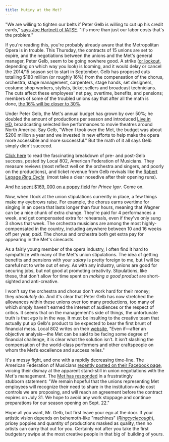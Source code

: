 ```yaml
---
title: Mutiny at the Met?
---
```


"We are willing to tighten our belts if Peter Gelb is willing to cut up his credit cards," [says Joe Hartnett of IATSE](http://www.burlington-record.com/burlington-sports/ci_26215053/lockout-looms-met-contracts-set-expire). "It's more than just our labor costs that's the problem."

If you're reading this, you're probably already aware that the Metropolitan Opera is in trouble. This Thursday, the contracts of 15 unions are set to expire, and the negotiations between the unions and the Met's general manager, Peter Gelb, seem to be going nowhere good. A strike ([or lockout](http://online.wsj.com/articles/the-future-of-opera-1405641354), depending on which way you look) is looming, and it would delay or cancel the 2014/15 season set to start in September. Gelb has proposed cuts totalling $180 million (or roughly 16%) from the compensation of the chorus, orchestra, stage management, carpenters, stage hands, set designers, costume shop workers, stylists, ticket sellers and broadcast technicians. The cuts affect these employees' net pay, overtime, benefits, and pensions; members of some of the troubled unions say that after all the math is done, [the 16% will be closer to 30%](http://www.amny.com/news/metropolitan-opera-contract-negotiations-with-unions-drag-on-1.8859772).

Under Peter Gelb, the Met's annual budget has grown by over 50%; he doubled the amount of productions per season and introduced [Live in HD,](http://www.metopera.org/metopera/liveinhd/live-in-hd-2014-15-season) broadcasting selected live performances to movie theatres around North America. Say Gelb, "When I took over the Met, the budget was about $200 million a year and we invested in new efforts to help make the opera more accessible and more successful." But the math of it all says Gelb simply didn't succeed. 

[Click here](http://www.local802afm.org/MetMusicians/2014-07-25_802-Presentation_Gelb.pdf) to read the fascinating breakdown of pre- and post-Gelb success, posted by Local 802, American Federation of Musicians. They measure reviews (most reflect well on the orchestra and singers, and poorly on the productions), and ticket revenue from Gelb revivals like the [Robert Lepage _Ring Cycle_](http://ringcycle.metoperafamily.org/)  (most take a clear nosedive after their opening runs).

And [he spent $169, 000 on a poppy field](http://peoplesworld.org/metropolitan-opera-unions-say-they-are-being-forced-to-strike/) for _Prince Igor_. Come on.

Now, when I look at the union stipulations currently in place, a few things make my eyebrows raise. For example, the chorus earns overtime for singing in an opera that lasts longer than four hours, meaning that Wagner can be a nice chunk of extra change. They're paid for 4 performances a week, and get compensated extra for rehearsals, even if they've only sung 3 shows that week. The orchestra musicians are among the most highly-compensated in the country, including anywhere between 10 and 16 weeks off per year, _paid_. The chorus and orchestra both get extra pay for appearing in the Met's cinecasts.

As a fairly young member of the opera industry, I often find it hard to sympathize with many of the Met's union stipulations. The idea of getting benefits and pensions with your _salary_ is pretty foreign to me, but I will be careful not to write out of envy. As with any industry, unions are good for securing jobs, but not good at promoting creativity. Stipulations, like these, that don't allow for time spent on _making a good product_ are short-sighted and anti-creative.

I won't say the orchestra and chorus don't work hard for their money; they _absolutely_ do. And it's clear that Peter Gelb has now stretched the allowances within these unions over too many productions, too many of which simply haven't earned the interest of audiences or the respect of critics. It seems that on the management's side of things, the unfortunate truth is that _ego_ is in the way. It must be insulting to the creative team that actually put up Gelb's product to be expected to bear the first brunt of financial mess. Local 802 writes on their [website](http://www.local802afm.org/metorchestra/), "Even if—after an objective analysis—the Met can be said to be facing some degree of financial challenge, it is clear what the solution isn’t. It isn’t slashing the compensation of the world-class performers and other craftspeople on whom the Met’s excellence and success relies."

It's a messy fight, and one with a rapidly decreasing time-line. The American Federation of Musicians [recently posted on their Facebook page](https://www.facebook.com/schmopera/posts/296341313871750), voicing their dismay at the apparent stand-still in union negotiations with the Met's management. The [Met has responded](http://www.broadwayworld.com/article/Metropolitan-Opera-General-Manager-Peter-Gelb-Threatens-Lockout-and-Cancellation-of-Season-20140723#.U9KEwIBdXm4) in a frustratingly stubborn statement: "We remain hopeful that the unions representing Met employees will recognize their need to share in the institution-wide cost controls we are proposing, and will reach an agreement before the contract expires on July 31\. We hope to avoid any work stoppage and continue preparations for our season opening on Sept. 22."

Hope all you want, Mr. Gelb, but first leave your ego at the door. If your artistic vision depends on behemoth-like "machines" ([*Ringcyclecough*](https://www.youtube.com/watch?v=4R_kcWP0_SE)), pricey poppies and quantity of productions masked as quality, then no artists can carry that out for you. Certainly not after you take the first budgetary swipe at the most creative people in that big ol' building of yours.
